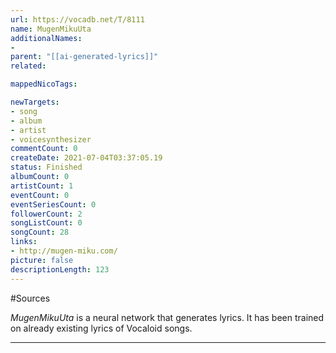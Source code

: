 ```yaml
---
url: https://vocadb.net/T/8111
name: MugenMikuUta
additionalNames: 
- 
parent: "[[ai-generated-lyrics]]"
related:

mappedNicoTags:

newTargets:
- song
- album
- artist
- voicesynthesizer
commentCount: 0
createDate: 2021-07-04T03:37:05.19
status: Finished
albumCount: 0
artistCount: 1
eventCount: 0
eventSeriesCount: 0
followerCount: 2
songListCount: 0
songCount: 28
links: 
- http://mugen-miku.com/
picture: false
descriptionLength: 123
---
```


#Sources

_MugenMikuUta_ is a neural network that generates lyrics. It has been trained on already existing lyrics of Vocaloid songs.

---

